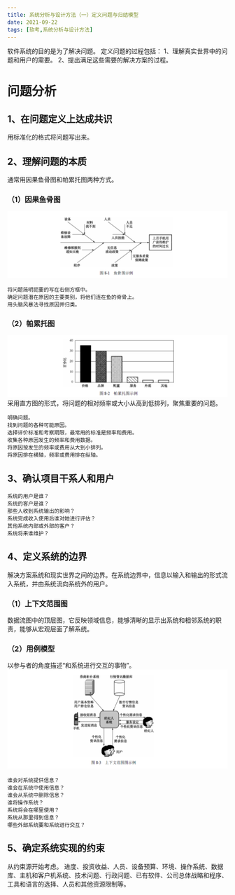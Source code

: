 ```yaml
---
title: 系统分析与设计方法（一）定义问题与归结模型
date: 2021-09-22
tags: [软考,系统分析与设计方法]
---
```


软件系统的目的是为了解决问题。
定义问题的过程包括：
1、理解真实世界中的问题和用户的需要。
2、提出满足这些需要的解决方案的过程。

# 问题分析
## 1、在问题定义上达成共识
用标准化的格式将问题写出来。
## 2、理解问题的本质
通常用因果鱼骨图和帕累托图两种方式。
### （1）因果鱼骨图
![](/images/ruankao/5-1.png)
```
将问题简明扼要的写在右侧方框中。
确定问题潜在原因的主要类别，将他们连在鱼的脊骨上。
用头脑风暴法寻找原因并归类。
```
### （2）帕累托图
![](/images/ruankao/5-2.png)
采用直方图的形式，将问题的相对频率或大小从高到低排列，聚焦重要的问题。
```
明确问题。
找到问题的各种可能原因。
选择评价标准和考察期限，最常用的标准是频率和费用。
收集各种原因发生的频率和费用数据。
将原因按发生的频率或费用从大到小排列。
将原因排在横轴，频率或费用排在纵轴。
```
## 3、确认项目干系人和用户
```
系统的用户是谁？
系统的客户是谁？
那些人收到系统输出的影响？
系统完成收入使用后谁对她进行评估？
其他系统内部或外部的客户？
系统将来谁维护？
```
## 4、定义系统的边界
解决方案系统和现实世界之间的边界。在系统边界中，信息以输入和输出的形式流入系统，并由系统流向系统外的用户。
### （1）上下文范围图
数据流图中的顶层图，它反映领域信息，能够清晰的显示出系统和相邻系统的职责，能够从宏观层面了解系统。
### （2）用例模型
以参与者的角度描述“和系统进行交互的事物”。
![](/images/ruankao/5-3.png)
```
谁会对系统提供信息？
谁会在系统中使用信息？
谁会从系统中删除信息？
谁将操作系统？
系统将会在哪里使用？
系统从那里得到信息？
哪些外部系统要和系统进行交互？
```
## 5、确定系统实现的约束
从约束源开始考虑。
进度、投资收益、人员、设备预算、环境、操作系统、数据库、主机和客户机系统、技术问题、行政问题、已有软件、公司总体战略和程序、工具和语言的选择、人员和其他资源限制等。